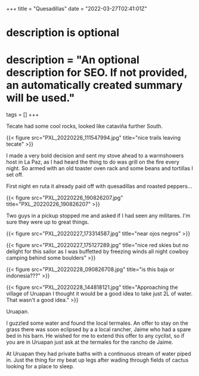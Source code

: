+++
title = "Quesadillas"
date = "2022-03-27T02:41:01Z"

#
# description is optional
#
# description = "An optional description for SEO. If not provided, an automatically created summary will be used."

tags = []
+++

Tecate had some cool rocks, looked like cataviña further South.

{{< figure src="PXL_20220226_111547994.jpg" title="nice trails leaving tecate" >}}

I made a very bold decision and sent my stove ahead to a warmshowers host in La Paz, as I had heard the thing to do was grill on the fire every night. So armed with an old toaster oven rack and  some beans and tortillas I set off.

First night en ruta it already paid off with quesadillas and roasted peppers...

{{< figure src="PXL_20220226_190826207.jpg" title="PXL_20220226_190826207" >}}

Two guys in a pickup stopped me and asked if I had seen any militares. I'm sure they were up to great things. 

{{< figure src="PXL_20220227_173314587.jpg" title="near ojos negros" >}}

{{< figure src="PXL_20220227_175127289.jpg" title="nice red skies but no delight for this sailor as I was buffetted by freezing winds all night cowboy camping behind some boulders" >}}

{{< figure src="PXL_20220228_090826708.jpg" title="is this baja or indonesia???" >}}

{{< figure src="PXL_20220228_144818121.jpg" title="Approaching the village of Uruapan I thought it would be a good idea to take just 2L of water. That wasn't a good idea." >}}

Uruapan.

I guzzled some water and found the local termales. An offer to stay on the grass there was soon eclipsed by a a local rancher, Jaime who had a spare bed in his barn. He wished for me to extend this offer to any cyclist, so if you are in Uruapan just ask at the termales for the rancho de Jaime. 

At Uruapan they had private baths with a continuous stream of water piped in. Just the thing for my beat up legs after wading through fields of cactus looking for a place to sleep.

